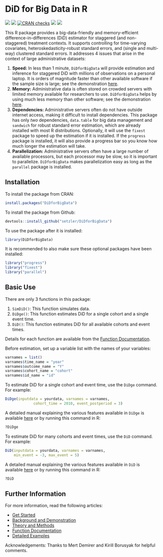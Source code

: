 DiD for Big Data in R
================

[![](http://cranlogs.r-pkg.org/badges/grand-total/DiDforBigData?color=blue)](https://cran.r-project.org/package=DiDforBigData)
[![](https://www.r-pkg.org/badges/version/DiDforBigData?color=blue)](https://cran.r-project.org/package=DiDforBigData)
[![CRAN
checks](https://badges.cranchecks.info/summary/DiDforBigData.svg)](https://cran.r-project.org/web/checks/check_results_DiDforBigData.html)
[![](https://img.shields.io/badge/devel%20version-1.0-blue.svg)](https://github.com/setzler/DiDforBigData)
[![](https://img.shields.io/github/last-commit/setzler/DiDforBigData.svg)](https://github.com/setzler/DiDforBigData/commits/main)

This R package provides a big-data-friendly and memory-efficient
difference-in-differences (DiD) estimator for staggered (and
non-staggered) treatment contexts. It supports controlling for
time-varying covariates, heteroskedasticity-robust standard errors, and
(single and multi-way) clustered standard errors. It addresses 4 issues
that arise in the context of large administrative datasets:

1.  **Speed:** In less than 1 minute, `DiDforBigData` will provide
    estimation and inference for staggered DiD with millions of
    observations on a personal laptop. It is orders of magnitude faster
    than other available software if the sample size is large; see the
    demonstration
    [here](https://setzler.github.io/DiDforBigData/articles/Background.html).
2.  **Memory:** Administrative data is often stored on crowded servers
    with limited memory available for researchers to use.
    `DiDforBigData` helps by using much less memory than other software;
    see the demonstration
    [here](https://setzler.github.io/DiDforBigData/articles/Background.html).
3.  **Dependencies:** Administrative servers often do not have outside
    internet access, making it difficult to install dependencies. This
    package has only *two* dependencies, `data.table` for big data
    management and `sandwich` for robust standard error estimation,
    which are already installed with most R distributions. Optionally,
    it will use the `fixest` package to speed up the estimation if it is
    installed. If the `progress` package is installed, it will also
    provide a progress bar so you know how much longer the estimation
    will take.
4.  **Parallelization:** Administrative servers often have a large
    number of available processors, but each processor may be slow, so
    it is important to parallelize. `DiDforBigData` makes
    parallelization easy as long as the `parallel` package is installed.

## Installation

To install the package from CRAN:

``` r
install.packages("DiDforBigData")
```

To install the package from Github:

``` r
devtools::install_github("setzler/DiDforBigData")
```

To use the package after it is installed:

``` r
library(DiDforBigData)
```

It is recommended to also make sure these optional packages have been
installed:

``` r
library("progress")
library("fixest")
library("parallel")
```

## Basic Use

There are only 3 functions in this package:

1.  `SimDiD()`: This function simulates data.
2.  `DiDge()`: This function estimates DiD for a single cohort and a
    single event time.
3.  `DiD()`: This function estimates DiD for all available cohorts and
    event times.

Details for each function are available from the [Function
Documentation](https://setzler.github.io/DiDforBigData/reference/index.html).

Before estimation, set up a variable list with the names of your
variables:

``` r
varnames = list()
varnames$time_name = "year"
varnames$outcome_name = "Y"
varnames$cohort_name = "cohort"
varnames$id_name = "id"
```

To estimate DiD for a single cohort and event time, use the `DiDge`
command. For example:

``` r
DiDge(inputdata = yourdata, varnames = varnames,
             cohort_time = 2010, event_postperiod = 3)
```

A detailed manual explaining the various features available in `DiDge`
is available
[here](https://setzler.github.io/DiDforBigData/reference/index.html) or
by running this command in R:

``` r
?DiDge
```

To estimate DiD for many cohorts and event times, use the `DiD` command.
For example:

``` r
DiD(inputdata = yourdata, varnames = varnames,
    min_event = -3, max_event = 5)
```

A detailed manual explaining the various features available in `DiD` is
available
[here](https://setzler.github.io/DiDforBigData/reference/index.html) or
by running this command in R:

``` r
?DiD
```

## Further Information

For more information, read the following articles:

- [Get
  Started](https://setzler.github.io/DiDforBigData/articles/DiDforBigData.html)
- [Background and
  Demonstration](https://setzler.github.io/DiDforBigData/articles/Background.html)
- [Theory and
  Methods](https://setzler.github.io/DiDforBigData/articles/Theory.html)
- [Function
  Documentation](https://setzler.github.io/DiDforBigData/reference/index.html)
- [Detailed
  Examples](https://setzler.github.io/DiDforBigData/articles/Examples.html)

Acknowledgements: Thanks to Mert Demirer and Kirill Borusyak for helpful
comments.
